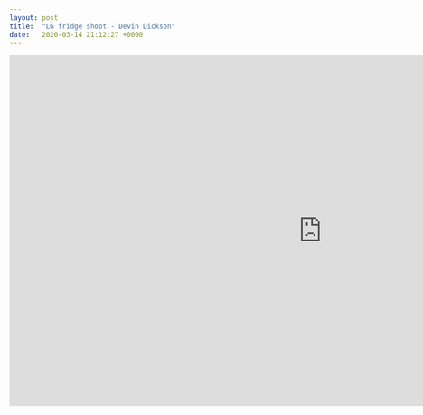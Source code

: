 ```yaml
---
layout: post
title:  "LG fridge shoot - Devin Dickson"
date:   2020-03-14 21:12:27 +0000
---
```

<div class="u-embedded-media">
  <iframe width="1104" height="621" class="u-no-margin" src="https://www.youtube.com/embed/lkk8FgGdJ7I" frameborder="0" allow="accelerometer; autoplay; encrypted-media; gyroscope; picture-in-picture" allowfullscreen></iframe>
</div>
